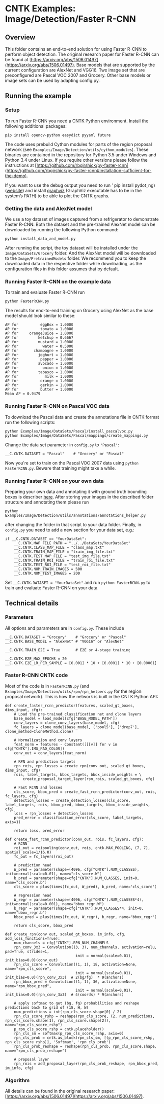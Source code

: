 # CNTK Examples: Image/Detection/Faster R-CNN

## Overview

This folder contains an end-to-end solution for using Faster R-CNN to perform object detection. 
The original research paper for Faster R-CNN can be found at [https://arxiv.org/abs/1506.01497](https://arxiv.org/abs/1506.01497).
Base models that are supported by the current configuration are AlexNet and VGG16. 
Two image set that are preconfigured are Pascal VOC 2007 and Grocery. 
Other base models or image sets can be used by adapting config.py.

## Running the example

### Setup

To run Faster R-CNN you need a CNTK Python environment. Install the following additional packages:

```
pip install opencv-python easydict pyyaml future
```

The code uses prebuild Cython modules for parts of the region proposal network (see `Examples/Image/Detection/utils/cython_modules`). 
These binaries are contained in the repository for Python 3.5 under Windows and Python 3.4 under Linux.
If you require other versions please follow the instructions at [https://github.com/rbgirshick/py-faster-rcnn](https://github.com/rbgirshick/py-faster-rcnn#installation-sufficient-for-the-demo).

If you want to use the debug output you need to run ' pip install pydot_ng) ([website](https://pypi.python.org/pypi/pydot-ng)) and install [graphviz](http://graphviz.org/) (GraphViz executable has to be in the system’s PATH) to be able to plot the CNTK graphs.

### Getting the data and AlexNet model

We use a toy dataset of images captured from a refrigerator to demonstrate Faster R-CNN. Both the dataset and the pre-trained AlexNet model can be downloaded by running the following Python command:

`python install_data_and_model.py`

After running the script, the toy dataset will be installed under the `Image/DataSets/Grocery` folder. And the AlexNet model will be downloaded to the `Image/PretrainedModels` folder. 
We recommend you to keep the downloaded data in the respective folder while downloading, as the configuration files in this folder assumes that by default.

### Running Faster R-CNN on the example data

To train and evaluate Faster R-CNN run 

`python FasterRCNN.py`

The results for end-to-end training on Grocery using AlexNet as the base model should look similar to these:

```
AP for          eggBox = 1.0000
AP for          tomato = 1.0000
AP for     orangeJuice = 1.0000
AP for         ketchup = 0.6667
AP for         mustard = 1.0000
AP for           water = 0.5000
AP for       champagne = 1.0000
AP for         joghurt = 1.0000
AP for          pepper = 1.0000
AP for         avocado = 1.0000
AP for           onion = 1.0000
AP for         tabasco = 1.0000
AP for            milk = 1.0000
AP for          orange = 1.0000
AP for          gerkin = 1.0000
AP for          butter = 1.0000
Mean AP = 0.9479
```

### Running Faster R-CNN on Pascal VOC data

To download the Pascal data and create the annotations file in CNTK format run the following scripts:

```
python Examples/Image/DataSets/Pascal/install_pascalvoc.py
python Examples/Image/DataSets/Pascal/mappings/create_mappings.py
```

Change the data set parameter in `config.py` to `'Pascal'`:

```
__C.CNTK.DATASET = "Pascal"    # "Grocery" or "Pascal"
```

Now you're set to train on the Pascal VOC 2007 data using `python FasterRCNN.py`. Beware that training might take a while.

### Running Faster R-CNN on your own data

Preparing your own data and annotating it with ground truth bounding boxes is describer [here](https://docs.microsoft.com/en-us/cognitive-toolkit/Object-Detection-using-Fast-R-CNN#train-on-your-own-data).
After storing your images in the described folder structure and annotating them please run

`python Examples/Image/Detection/utils/annotations/annotations_helper.py`

after changing the folder in that script to your data folder. Finally, in `config.py` you need to add a new section for your data set, e.g.:

```
if __C.CNTK.DATASET == "YourDataSet":
    __C.CNTK.MAP_FILE_PATH = "../../DataSets/YourDataSet"
    __C.CNTK.CLASS_MAP_FILE = "class_map.txt"
    __C.CNTK.TRAIN_MAP_FILE = "train_img_file.txt"
    __C.CNTK.TEST_MAP_FILE = "test_img_file.txt"
    __C.CNTK.TRAIN_ROI_FILE = "train_roi_file.txt"
    __C.CNTK.TEST_ROI_FILE = "test_roi_file.txt"
    __C.CNTK.NUM_TRAIN_IMAGES = 500
    __C.CNTK.NUM_TEST_IMAGES = 200
```

Set `__C.CNTK.DATASET = "YourDataSet"` and run `python FasterRCNN.py` to train and evaluate Faster R-CNN on your data.

## Technical details

### Parameters

All options and parameters are in `config.py`. These include

```
__C.CNTK.DATASET = "Grocery"    # "Grocery" or "Pascal"
__C.CNTK.BASE_MODEL = "AlexNet" # "VGG16" or "AlexNet"

__C.CNTK.TRAIN_E2E = True       # E2E or 4-stage training

__C.CNTK.E2E_MAX_EPOCHS = 20
__C.CNTK.E2E_LR_PER_SAMPLE = [0.001] * 10 + [0.0001] * 10 + [0.00001]
```

### Faster R-CNN CNTK code

Most of the code is in `FasterRCNN.py` (and `Examples/Image/Detection/utils/rpn/rpn_helpers.py` for the region proposal network). This is how the network is built in the CNTK Python API:

```
def create_faster_rcnn_predictor(features, scaled_gt_boxes, dims_input, cfg):
    # Load the pre-trained classification net and clone layers
    base_model = load_model(cfg['BASE_MODEL_PATH'])
    conv_layers = clone_conv_layers(base_model, cfg)
    fc_layers = clone_model(base_model, ['pool5'], ['drop7'], clone_method=CloneMethod.clone)

    # Normalization and conv layers
    feat_norm = features - Constant([[[v]] for v in cfg["CNTK"].IMG_PAD_COLOR])
    conv_out = conv_layers(feat_norm)

    # RPN and prediction targets
    rpn_rois, rpn_losses = create_rpn(conv_out, scaled_gt_boxes, dims_input, cfg)
    rois, label_targets, bbox_targets, bbox_inside_weights = \
        create_proposal_target_layer(rpn_rois, scaled_gt_boxes, cfg)

    # Fast RCNN and losses
    cls_score, bbox_pred = create_fast_rcnn_predictor(conv_out, rois, fc_layers, cfg)
    detection_losses = create_detection_losses(cls_score, label_targets, rois, bbox_pred, bbox_targets, bbox_inside_weights, cfg)
    loss = rpn_losses + detection_losses
    pred_error = classification_error(cls_score, label_targets, axis=1)

    return loss, pred_error

def create_fast_rcnn_predictor(conv_out, rois, fc_layers, cfg):
    # RCNN
    roi_out = roipooling(conv_out, rois, cntk.MAX_POOLING, (7, 7), spatial_scale=1/16.0)
    fc_out = fc_layers(roi_out)

    # prediction head
    W_pred = parameter(shape=(4096, cfg["CNTK"].NUM_CLASSES), init=normal(scale=0.01), name="cls_score.W")
    b_pred = parameter(shape=cfg["CNTK"].NUM_CLASSES, init=0, name="cls_score.b")
    cls_score = plus(times(fc_out, W_pred), b_pred, name='cls_score')

    # regression head
    W_regr = parameter(shape=(4096, cfg["CNTK"].NUM_CLASSES*4), init=normal(scale=0.001), name="bbox_regr.W")
    b_regr = parameter(shape=cfg["CNTK"].NUM_CLASSES*4, init=0, name="bbox_regr.b")
    bbox_pred = plus(times(fc_out, W_regr), b_regr, name='bbox_regr')

    return cls_score, bbox_pred

def create_rpn(conv_out, scaled_gt_boxes, im_info, cfg, add_loss_functions=True):
    num_channels = cfg["CNTK"].RPN_NUM_CHANNELS
    rpn_conv_3x3 = Convolution((3, 3), num_channels, activation=relu, pad=True, strides=1,
                                init = normal(scale=0.01), init_bias=0.0)(conv_out)
    rpn_cls_score = Convolution((1, 1), 18, activation=None, name="rpn_cls_score",
                                init = normal(scale=0.01), init_bias=0.0)(rpn_conv_3x3)  # 2(bg/fg)  * 9(anchors)
    rpn_bbox_pred = Convolution((1, 1), 36, activation=None, name="rpn_bbox_pred",
                                init = normal(scale=0.01), init_bias=0.0)(rpn_conv_3x3)  # 4(coords) * 9(anchors)

    # apply softmax to get (bg, fg) probabilities and reshape predictions back to grid of (18, H, W)
    num_predictions = int(rpn_cls_score.shape[0] / 2)
    rpn_cls_score_rshp = reshape(rpn_cls_score, (2, num_predictions, rpn_cls_score.shape[1], rpn_cls_score.shape[2]), name="rpn_cls_score_rshp")
    p_rpn_cls_score_rshp = cntk.placeholder()
    rpn_cls_sm = softmax(p_rpn_cls_score_rshp, axis=0)
    rpn_cls_prob = cntk.as_block(rpn_cls_sm, [(p_rpn_cls_score_rshp, rpn_cls_score_rshp)], 'Softmax', 'rpn_cls_prob')
    rpn_cls_prob_reshape = reshape(rpn_cls_prob, rpn_cls_score.shape, name="rpn_cls_prob_reshape")

    # proposal layer
    rpn_rois = add_proposal_layer(rpn_cls_prob_reshape, rpn_bbox_pred, im_info, cfg)
```

### Algorithm 

All details can be found in the original research paper: [https://arxiv.org/abs/1506.01497](https://arxiv.org/abs/1506.01497).

